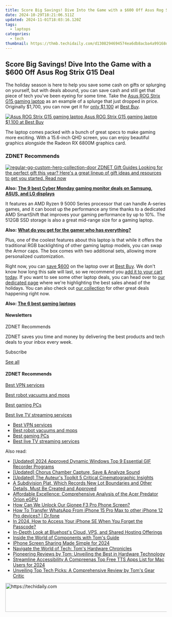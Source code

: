 ```yaml
---
title: Score Big Savings! Dive Into the Game with a $600 Off Asus Rog Strix G15 Deal
date: 2024-10-29T18:21:06.511Z
updated: 2024-11-01T18:03:16.120Z
tags:
  - laptops
categories:
  - tech
thumbnail: https://thmb.techidaily.com/d1308294694574ea6db8acba4a99168df2eb7c1da8079de3619058fd0f089920.jpg
---
```


## Score Big Savings! Dive Into the Game with a $600 Off Asus Rog Strix G15 Deal

The holiday season is here to help you save some cash on gifts or splurging on yourself, but with deals abound, you can save cash and still get that piece of tech you've been eyeing for some time. Take the [Asus ROG Strix G15 gaming laptop](https://shop-links.co/link/?url=https%3A%2F%2Fwww.bestbuy.com%2Fsite%2Fasus-rog-strix-g15-advantage-edition-15-6-qhd-gaming-laptop-amd-ryzen-9-5980hx-16gb-memory-radeonrx-6800m-512gb-ssd%2F6486485.p%3F&publisher_slug=itechdaily19598&exclusive=1) as an example of a splurge that just dropped in price. Originally $1,700, you can now get it for [only $1,100](https://shop-links.co/link/?url=https%3A%2F%2Fwww.bestbuy.com%2Fsite%2Fasus-rog-strix-g15-advantage-edition-15-6-qhd-gaming-laptop-amd-ryzen-9-5980hx-16gb-memory-radeonrx-6800m-512gb-ssd%2F6486485.p%3F&publisher_slug=itechdaily19598&exclusive=1) at [Best Buy](https://shop-links.co/link/?url=https%3A%2F%2Fwww.bestbuy.com%2Fsite%2Fasus-rog-strix-g15-advantage-edition-15-6-qhd-gaming-laptop-amd-ryzen-9-5980hx-16gb-memory-radeonrx-6800m-512gb-ssd%2F6486485.p%3F&publisher_slug=itechdaily19598&exclusive=1).

[![Asus ROG Strix G15 gaming laptop](https://www.zdnet.com/a/img/resize/2ba3b0cf2a01ad0e083d08749de312769691eaf0/2022/12/14/f0dc9b06-53fd-4bd8-a40b-0ecef62ab945/asus-rog-strix-15-advantage-edition-gaming-laptop.jpg?auto=webp&fit=crop&height=172.5&width=294) Asus ROG Strix G15 gaming laptop $1,100 at Best Buy](https://shop-links.co/link/?url=https%3A%2F%2Fwww.bestbuy.com%2Fsite%2Fasus-rog-strix-g15-advantage-edition-15-6-qhd-gaming-laptop-amd-ryzen-9-5980hx-16gb-memory-radeonrx-6800m-512gb-ssd%2F6486485.p%3F&publisher_slug=itechdaily19598&exclusive=1)

The laptop comes packed with a bunch of great specs to make gaming more exciting. With a 15.6-inch QHD screen, you can enjoy beautiful graphics alongside the Radeon RX 6800M graphics card. 

### **ZDNET** Recommends

[![regular-gg-custom-hero-collection-door](https://www.zdnet.com/a/img/resize/0b0cc7d8ff9ce2dcc37545231a740e7b985d6824/2023/01/06/5432e6d1-6507-4feb-bcda-ebe426cbd068/regular-gg-custom-hero-collection-door.jpg?auto=webp&fit=crop&frame=1&height=238.5&width=459) ZDNET Gift Guides Looking for the perfect gift this year? Here's a great lineup of gift ideas and resources to get you started.  Read now](https://www.zdnet.com/collection/gift-guide/)

**Also:** [**The 9 best Cyber Monday gaming monitor deals on Samsung, ASUS, and LG displays**](https://www.zdnet.com/home-and-office/home-entertainment/gaming-monitor-deals/)

It features an AMD Ryzen 9 5000 Series processor that can handle A-series games, and it can boost up the performance any time thanks to a dedicated AMD SmartShift that improves your gaming performance by up to 10%. The 512GB SSD storage is also a great mid-range size for a gaming laptop.

**Also:** [**What do you get for the gamer who has everything?**](https://www.zdnet.com/home-and-office/home-entertainment/gaming-gift-guide/)

Plus, one of the coolest features about this laptop is that while it offers the traditional RGB backlighting of other gaming laptop models, you can swap the Armor caps. The box comes with two additional sets, allowing more personalized customization.

Right now, you can [save $600](https://shop-links.co/link/?url=https%3A%2F%2Fwww.bestbuy.com%2Fsite%2Fasus-rog-strix-g15-advantage-edition-15-6-qhd-gaming-laptop-amd-ryzen-9-5980hx-16gb-memory-radeonrx-6800m-512gb-ssd%2F6486485.p%3F&publisher_slug=itechdaily19598&exclusive=1) on the laptop over at [Best Buy](https://shop-links.co/link/?url=https%3A%2F%2Fwww.bestbuy.com%2Fsite%2Fasus-rog-strix-g15-advantage-edition-15-6-qhd-gaming-laptop-amd-ryzen-9-5980hx-16gb-memory-radeonrx-6800m-512gb-ssd%2F6486485.p%3F&publisher_slug=itechdaily19598&exclusive=1). We don't know how long this sale will last, so we recommend you [add it to your cart today](https://shop-links.co/link/?url=https%3A%2F%2Fwww.bestbuy.com%2Fsite%2Fasus-rog-strix-g15-advantage-edition-15-6-qhd-gaming-laptop-amd-ryzen-9-5980hx-16gb-memory-radeonrx-6800m-512gb-ssd%2F6486485.p%3F&publisher_slug=itechdaily19598&exclusive=1). If you want to see some other laptop deals, you can head over to [our dedicated page](https://www.zdnet.com/article/best-holiday-laptop-deals-2022/) where we're highlighting the best sales ahead of the holidays. You can also check out [our collection](https://www.zdnet.com/collection/holiday-gift-guide/) for other great deals happening right now.

**Also: [The 6 best gaming laptops](https://www.zdnet.com/article/best-gaming-laptop/)**

#### Newsletters

ZDNET Recommends

ZDNET saves you time and money by delivering the best products and tech deals to your inbox every week.

 Subscribe

[See all](https://www.zdnet.com/newsletters/)

#### **ZDNET** Recommends

[Best VPN services](https://www.zdnet.com/article/best-vpn/ "Best VPN services")

[Best robot vacuums and mops](https://www.zdnet.com/article/best-robot-vacuum-mop/ "Best robot vacuums and mops")

[Best gaming PCs](https://www.zdnet.com/article/best-gaming-pc/ "Best gaming PCs")

[Best live TV streaming services](https://www.zdnet.com/article/best-live-tv-streaming-service/ "Best live TV streaming services")

* [Best VPN services](https://www.zdnet.com/article/best-vpn/ "Best VPN services")
* [Best robot vacuums and mops](https://www.zdnet.com/article/best-robot-vacuum-mop/ "Best robot vacuums and mops")
* [Best gaming PCs](https://www.zdnet.com/article/best-gaming-pc/ "Best gaming PCs")
* [Best live TV streaming services](https://www.zdnet.com/article/best-live-tv-streaming-service/ "Best live TV streaming services")

<ins class="adsbygoogle"
     style="display:block"
     data-ad-format="autorelaxed"
     data-ad-client="ca-pub-7571918770474297"
     data-ad-slot="1223367746"></ins>

<ins class="adsbygoogle"
     style="display:block"
     data-ad-client="ca-pub-7571918770474297"
     data-ad-slot="8358498916"
     data-ad-format="auto"
     data-full-width-responsive="true"></ins>

<span class="atpl-alsoreadstyle">Also read:</span>
<div><ul>
<li><a href="https://screen-activity-recording.techidaily.com/updated-2024-approved-dynamic-windows-top-9-essential-gif-recorder-programs/"><u>[Updated] 2024 Approved Dynamic Windows Top 9 Essential GIF Recorder Programs</u></a></li>
<li><a href="https://screen-mirroring-recording.techidaily.com/updated-chorus-chamber-capture-save-and-analyze-sound/"><u>[Updated] Chorus Chamber Capture, Save & Analyze Sound</u></a></li>
<li><a href="https://some-guidance.techidaily.com/updated-the-auteurs-toolkit-5-critical-cinematographic-insights/"><u>[Updated] The Auteur's Toolkit 5 Critical Cinematographic Insights</u></a></li>
<li><a href="https://hardware-reviews.techidaily.com/1723341711383-a-subdivision-plat-which-records-new-lot-boundaries-and-other-details-must-be-created-and-approved/"><u>A Subdivision Plat, Which Records New Lot Boundaries and Other Details, Must Be Created and Approved</u></a></li>
<li><a href="https://hardware-reviews.techidaily.com/affordable-excellence-comprehensive-analysis-of-the-acer-predator-orion-egpu/"><u>Affordable Excellence: Comprehensive Analysis of the Acer Predator Orion eGPU</u></a></li>
<li><a href="https://android-unlock.techidaily.com/how-can-we-unlock-our-gionee-f3-pro-phone-screen-by-drfone-android/"><u>How Can We Unlock Our Gionee F3 Pro Phone Screen?</u></a></li>
<li><a href="https://review-topics.techidaily.com/how-to-transfer-whatsapp-from-iphone-15-pro-max-to-other-iphone-12-pro-devices-drfone-by-drfone-transfer-whatsapp-from-ios-transfer-whatsapp-from-ios/"><u>How To Transfer WhatsApp From iPhone 15 Pro Max to other iPhone 12 Pro devices? | Dr.fone</u></a></li>
<li><a href="https://ios-unlock.techidaily.com/in-2024-how-to-access-your-iphone-se-when-you-forget-the-passcode-by-drfone-ios/"><u>In 2024, How to Access Your iPhone SE When You Forget the Passcode?</u></a></li>
<li><a href="https://hardware-reviews.techidaily.com/in-depth-look-at-bluehosts-cloud-vps-and-shared-hosting-offerings/"><u>In-Depth Look at Bluehost's Cloud, VPS, and Shared Hosting Offerings</u></a></li>
<li><a href="https://hardware-reviews.techidaily.com/inside-the-world-of-components-with-toms-guide/"><u>Inside the World of Components with Tom's Guide</u></a></li>
<li><a href="https://screen-activity-recording.techidaily.com/iphone-screen-sharing-made-simple-for-2024/"><u>IPhone Screen Sharing Made Simple for 2024</u></a></li>
<li><a href="https://hardware-reviews.techidaily.com/navigate-the-world-of-tech-toms-hardware-chronicles/"><u>Navigate the World of Tech: Tom's Hardware Chronicles</u></a></li>
<li><a href="https://hardware-reviews.techidaily.com/pioneering-reviews-by-tom-unveiling-the-best-in-hardware-technology/"><u>Pioneering Reviews by Tom: Unveiling the Best in Hardware Technology</u></a></li>
<li><a href="https://some-guidance.techidaily.com/streamline-accessibility-a-compreenas-top-free-tts-apps-list-for-mac-users-for-2024/"><u>Streamline Accessibility A Compreenas Top Free TTS Apps List for Mac Users for 2024</u></a></li>
<li><a href="https://hardware-reviews.techidaily.com/unveiling-top-tech-picks-a-comprehensive-review-by-toms-gear-critic/"><u>Unveiling Top Tech Picks: A Comprehensive Review by Tom's Gear Critic</u></a></li>
</ul></div>

<!-- affiliate ads begin -->
<a href="https://appsumo.8odi.net/c/5597632/2068417/7443" target="_top" id="2068417">
  <img src="//a.impactradius-go.com/display-ad/7443-2068417" border="0" alt="https://techidaily.com" width="728" height="90"/>
</a>
<img height="0" width="0" src="https://appsumo.8odi.net/i/5597632/2068417/7443" style="position:absolute;visibility:hidden;" border="0" />
<!-- affiliate ads end -->

